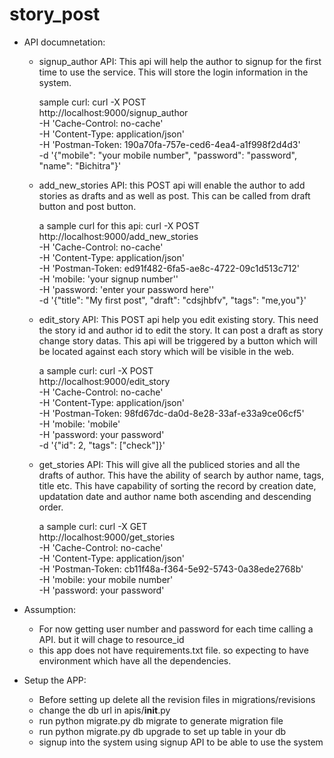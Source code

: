 # story_post

* API documnetation:
	* signup_author API:
		This api will help the author to signup for the first time to use the service. This will store the login information in the system.
		
		sample curl: curl -X POST \
  http://localhost:9000/signup_author \
  -H 'Cache-Control: no-cache' \
  -H 'Content-Type: application/json' \
  -H 'Postman-Token: 190a70fa-757e-ced6-4ea4-a1f998f2d4d3' \
  -d '{"mobile": "your mobile number", "password": "password", "name": "Bichitra"}'
	
	* add_new_stories API:
		this POST api will enable the author to add stories as drafts and as well as post. This can be called from draft button and post button.
		
		a sample curl for this api: curl -X POST \
  http://localhost:9000/add_new_stories \
  -H 'Cache-Control: no-cache' \
  -H 'Content-Type: application/json' \
  -H 'Postman-Token: ed91f482-6fa5-ae8c-4722-09c1d513c712' \
  -H 'mobile: 'your signup number'' \
  -H 'password: 'enter your password here'' \
  -d '{"title": "My first post", "draft": "cdsjhbfv", "tags": "me,you"}'
	
	* edit_story API:
		This POST api help you edit existing story. This need the story id  and author id to edit the story. It can post a draft as story change story datas.
		This api will be triggered by a button which will be located against each story which will be visible in the web.
		
		a sample curl: curl -X POST \
  http://localhost:9000/edit_story \
  -H 'Cache-Control: no-cache' \
  -H 'Content-Type: application/json' \
  -H 'Postman-Token: 98fd67dc-da0d-8e28-33af-e33a9ce06cf5' \
  -H 'mobile: 'mobile' \
  -H 'password: your password' \
  -d '{"id": 2, "tags": ["check"]}'
	
	* get_stories API: This will give all the publiced stories and all the drafts of author. This have the ability of search by author name, tags, title etc.
	This have capability of sorting the record by creation date, updatation date and author name both ascending and descending order.
	
		a sample curl: curl -X GET \
  http://localhost:9000/get_stories \
  -H 'Cache-Control: no-cache' \
  -H 'Content-Type: application/json' \
  -H 'Postman-Token: cb11f48a-f364-5e92-5743-0a38ede2768b' \
  -H 'mobile: your mobile number' \
  -H 'password: your password'
	
* Assumption:
	* For now getting user number and password for each time calling a API. but it will chage to resource_id
	* this app does not have requirements.txt file. so expecting to have environment which have all the dependencies.
	
* Setup the APP:
	*	Before setting up delete all the revision files in migrations/revisions
	* change the db url in apis/__init__.py
	* run python migrate.py db migrate to generate migration file 
	* run python migrate.py db upgrade to set up table in your db
	* signup into the system using signup API to be able to use the system
